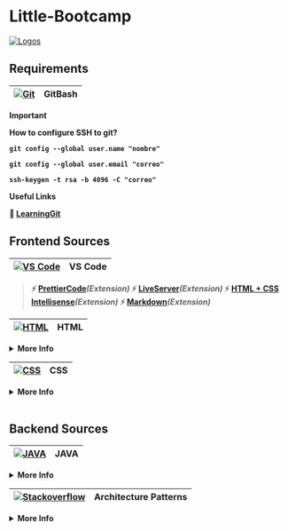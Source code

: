 # Little-Bootcamp
[![Logos](https://skillicons.dev/icons?i=git,github,vscode,figma,html,css,bootstrap,idea,java,htmx,postman)]()

## Requirements

<b>

| [![Git](https://skillicons.dev/icons?i=git)](https://git-scm.com/downloads/win) | **GitBash** |
|--------------------------------------------|----------------------------------|

> [!Important]
> How to configure SSH to git?

```
git config --global user.name "nombre"
```
``` 
git config --global user.email "correo"
```
``` 
ssh-keygen -t rsa -b 4096 -C "correo"
```

Useful Links

:link: [LearningGit](https://learngitbranching.js.org/)

## Frontend Sources

| [![VS Code](https://skillicons.dev/icons?i=vscode)](https://code.visualstudio.com/download) | **VS Code** |
|--------------------------------------------|----------------------------------|

> :zap: [PrettierCode](https://marketplace.visualstudio.com/items?itemName=esbenp.prettier-vscode)*(Extension)*
:zap: [LiveServer](https://marketplace.visualstudio.com/items?itemName=ritwickdey.LiveServer)*(Extension)*
:zap: [HTML + CSS Intellisense](https://marketplace.visualstudio.com/items?itemName=ecmel.vscode-html-css)*(Extension)*
:zap: [Markdown](https://marketplace.visualstudio.com/items?itemName=shd101wyy.markdown-preview-enhanced)*(Extension)*

| [![HTML](https://skillicons.dev/icons?i=html)]() | **HTML** |
|--------------------------------------------|----------------------------------|
<details>
<summary>More Info</summary>
<ul>
<li> Content </li>
<li> Elements && Attributes </li>
<li> Import Libraries </li>
<li> Style </li>
</ul>

Useful Links

:link: [W3Schools HTML](https://www.w3schools.com/html/default.asp)

</details>

| [![CSS](https://skillicons.dev/icons?i=css)]() | **CSS** |
|--------------------------------------------|----------------------------------|
<details>
<summary>More Info</summary>
<ul>
<li> Style </li>
<li> Selectors </li>
<li> Bem method </li>
<li> Display: Block, inline, inline-block </li>
<li> Position: absolute, sticky, relative </li>
<li> Display: Flex </li>
<li> Display: Grid </li>
</ul>

Useful Links

:link: [W3Schools CSS](https://www.w3schools.com/css/default.asp)
:link: [Font Awesome](https://fontawesome.com/search)
:link: [Bootstrap Icons](https://icons.getbootstrap.com/)
:link: [W3Schools Bootstrap3](https://www.w3schools.com/bootstrap/default.asp)
:link: [Figma](https://www.figma.com/login)
:link: [W3Schools How to on HTML+CSS+JS](https://www.w3schools.com/howto/default.asp)
</details>
<br>

## Backend Sources

| [![JAVA](https://skillicons.dev/icons?i=java)]() | **JAVA** |
|--------------------------------------------|----------------------------------|
<details>
<summary>More Info</summary>
<ul>
<li> Class vs Object </li>
<li> Inheritance </li>
<li> Interface </li>
<li> Abstract class </li>
<li> Polimorfism </li>
<li> Functional Interfaces </li>
<li> Design Patterns </li>
</ul>

Useful Links

:link: [W3Schools JAVA](https://www.w3schools.com/java/default.asp)
:link: [Refactoring Guru](https://refactoring.guru/design-patterns)
:link: [Challenge: DevTraining](https://app.codility.com/programmers/)
:link: [Challenge: Hackerrank](https://www.hackerrank.com/dashboard)
</details>

| [![Stackoverflow](https://skillicons.dev/icons?i=postman)]() | **Architecture Patterns** |
|--------------------------------------------|----------------------------------|
<details>
<summary>More Info</summary>
<ul>
<li> MVC </li>
<li> JAVALIN </li>
<li> Postman </li>
<li> Methods: GET - POST - PUT - PATCH - DELETE </li>
</ul>

Useful Links

:link: [PostmanDoc](https://learning.postman.com/)
:link: [Javalin](https://javalin.io/documentation)
:link: [HTMX](https://htmx.org/docs/)
:link: [Handlebars](https://handlebarsjs.com/)
</details>

</b>
